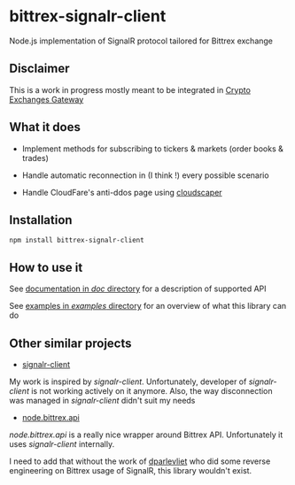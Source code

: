 # bittrex-signalr-client

Node.js implementation of SignalR protocol tailored for Bittrex exchange

## Disclaimer

This is a work in progress mostly meant to be integrated in [Crypto Exchanges Gateway](https://github.com/aloysius-pgast/crypto-exchanges-gateway)

## What it does

* Implement methods for subscribing to tickers & markets (order books & trades)

* Handle automatic reconnection in (I think !) every possible scenario

* Handle CloudFare's anti-ddos page using [cloudscaper](https://www.npmjs.com/package/cloudscraper/)

## Installation

```
npm install bittrex-signalr-client
```

## How to use it

See [documentation in _doc_ directory](https://github.com/aloysius-pgast/bittrex-signalr-client/tree/master/doc/) for a description of supported API

See [examples in _examples_ directory](https://github.com/aloysius-pgast/bittrex-signalr-client/tree/master/examples/) for an overview of what this library can do

## Other similar projects

* [signalr-client](https://www.npmjs.com/package/signalr-client)

My work is inspired by _signalr-client_. Unfortunately, developer of _signalr-client_ is not working actively on it anymore.
Also, the way disconnection was managed in _signalr-client_ didn't suit my needs

* [node.bittrex.api](https://github.com/dparlevliet/node.bittrex.api)

_node.bittrex.api_ is a really nice wrapper around Bittrex API. Unfortunately it uses _signalr-client_ internally.

I need to add that without the work of [dparlevliet](https://github.com/dparlevliet) who did some reverse engineering on Bittrex usage of SignalR, this library wouldn't exist.
